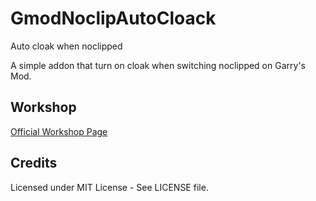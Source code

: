 # GmodNoclipAutoCloack
Auto cloak when noclipped

A simple addon that turn on cloak when switching noclipped on Garry's Mod.

## Workshop
[Official Workshop Page](http://steamcommunity.com/sharedfiles/filedetails/?id=1233742122 "Official Workshop Page")

## Credits

Licensed under MIT License - See LICENSE file.
